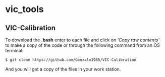 # vic_tools

## VIC-Calibration
To download the **.bash** enter to each file and click on *'Copy raw contents'* to make a copy of the code or through the following command from an OS terminal:
```
$ git clone https://github.com/Gonzalo1985/VIC-Calibration
```
And you will get a copy of the files in your work station.
